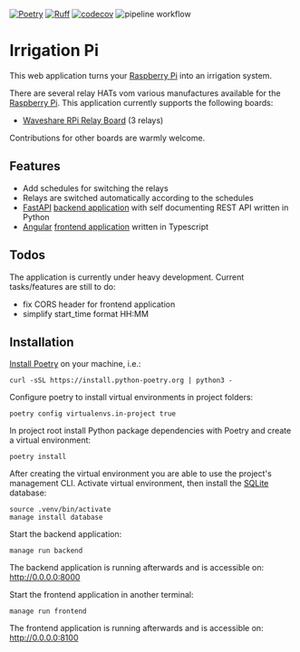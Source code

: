 [![Poetry](https://img.shields.io/endpoint?url=https://python-poetry.org/badge/v0.json)](https://python-poetry.org/)
[![Ruff](https://img.shields.io/endpoint?url=https://raw.githubusercontent.com/astral-sh/ruff/main/assets/badge/v2.json)](https://github.com/astral-sh/ruff)
[![codecov](https://codecov.io/gh/max-pfeiffer/irrigation-pi/graph/badge.svg?token=Tk9STeqlPn)](https://codecov.io/gh/max-pfeiffer/irrigation-pi)
![pipeline workflow](https://github.com/max-pfeiffer/irrigation-pi/actions/workflows/pipeline.yml/badge.svg)

# Irrigation Pi
This web application turns your [Raspberry Pi](https://www.raspberrypi.com/) into an irrigation system.

There are several relay HATs vom various manufactures available for the [Raspberry Pi](https://www.raspberrypi.com/).
This application currently supports the following boards:
* [Waveshare RPi Relay Board](https://www.waveshare.com/wiki/RPi_Relay_Board) (3 relays)

Contributions for other boards are warmly welcome.

## Features
* Add schedules for switching the relays
* Relays are switched automatically according to the schedules
* [FastAPI](https://fastapi.tiangolo.com/) [backend application](backend/README.md) with self documenting REST API written in Python
* [Angular](https://angular.io/) [frontend application](frontend/README.md) written in Typescript

## Todos
The application is currently under heavy development. Current tasks/features are still to do:
* fix CORS header for frontend application
* simplify start_time format HH:MM


## Installation
[Install Poetry](https://python-poetry.org/docs/#installation) on your machine, i.e.:
```shell
curl -sSL https://install.python-poetry.org | python3 -
```

Configure poetry to install virtual environments in project folders:
```shell
poetry config virtualenvs.in-project true
```

In project root install Python package dependencies with Poetry and create a virtual environment:
```shell
poetry install
```

After creating the virtual environment you are able to use the project's management CLI.
Activate virtual environment, then install the [SQLite](https://www.sqlite.org/) database:
```shell
source .venv/bin/activate
manage install database
```

Start the backend application:
```shell
manage run backend
```
The backend application is running afterwards and is accessible on: http://0.0.0.0:8000 

Start the frontend application in another terminal:
```shell
manage run frontend
```
The frontend application is running afterwards and is accessible on: http://0.0.0.0:8100

